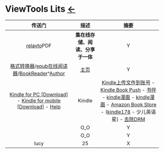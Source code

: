 # ViewTools Lits  [←](index.md)

| 传送门 | 描述 | 摘要 |
|:---:|:---:|:---:|
| [relayto](https://relayto.com/-17/docs)PDF | __集在线存储、阅读、分享于一体__ | Y |
| [格式转换器](https://www.aconvert.com/cn/ebook/epub-to-mobi/)/[epub在线阅读器](https://epub.liumingye.cn/)/[BookReader](https://ztftrue.github.io/BookReader/)^[Author](https://github.com/ztftrue/BookReader/) | [主页](https://tool.liumingye.cn/) | Y |
| [Kindle for PC [Download]](https://www.amazon.com/Amazon-Digital-Services-LLC-Download/dp/B00UB76290) - [Kindle for mobile [Download]](https://www.amazon.com/b?ie=UTF8&node=16571048011) - [Help](https://www.amazon.com/gp/help/customer/display.html?nodeId=GZSM7D8A85WKPYYD) | Kindle | [Kindle上传文件到账号](https://www.amazon.com/gp/sendtokindle) - [Kindle Book Push](https://book.einverne.info/) - [书伴](https://bookfere.com/ebook) - [kindle漫画](http://www.kindlecomic.net/) - [kindle漫画](http://vol.moe/) - [Amazon Book Store](https://www.amazon.cn/b?ie=UTF8&node=1987669071) - ([kindle178](http://www.kindle178.com/) - 少儿英语星) - [去除DRM](http://www.staycu.com/archives/259) |
| []() | O_O | Y |
| []() | O_O | Y |
| lucy | 25 | X |
